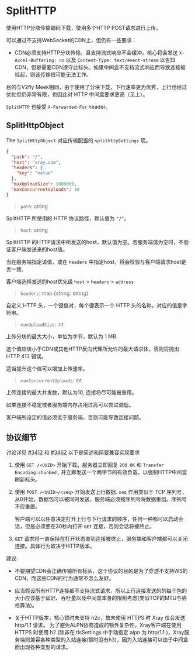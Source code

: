 # SplitHTTP

<Badge text="v1.8.16+" type="warning"/>

使用HTTP分块传输编码下载，使用多个HTTP POST请求进行上传。

可以通过不支持WebSocket的CDN上，但仍有一些要求：

- CDN必须支持HTTP分块传输，且支持流式响应不会缓冲，核心将会发送 `X-Accel-Buffering: no` 以及 `Content-Type: text/event-stream` 以告知CDN，但是需要CDN遵守此标头。如果中间盒不支持流式响应而导致连接被挂起，则该传输很可能无法工作。

目的与V2fly Meek相同，由于使用了分块下载，下行速率更为优秀，上行也经过优化但仍非常有限，也因此对 HTTP 中间盒要求更高（见上）。

`SplitHTTP` 也接受 `X-Forwarded-For` header。

## SplitHttpObject

The `SplitHttpObject` 对应传输配置的 `splithttpSettings` 项。

```json
{
  "path": "/",
  "host": "xray.com",
  "headers": {
    "key": "value"
  },
  "maxUploadSize": 1000000,
  "maxConcurrentUploads": 10 
}
```

> `path`: string

SplitHTTP 所使用的 HTTP 协议路径，默认值为 `"/"`。

> `host`: string

SplitHTTP 的HTTP请求中所发送的host，默认值为空。若服务端值为空时，不验证客户端发送来的host值。

当在服务端指定该值，或在 ```headers``` 中指定host，将会校验与客户端请求host是否一致。

客户端选择发送的host优先级 ```host``` >  ```headers``` > ```address```

> `headers`: map \{string: string\}

自定义 HTTP 头，一个键值对，每个键表示一个 HTTP 头的名称，对应的值是字符串。

> `maxUploadSize`: int

上传分块的最大大小，单位为字节，默认为 1 MB.

这个值应该小于CDN或其他HTTP反向代理所允许的最大请求体，否则将抛出 HTTP 413 错误。

适当提升这个值可以增加上传速率。

> `maxConcurrentUploads`: int

上传连接的最大并发数，默认为10, 连接将尽可能被重用。

如果连接不稳定或者服务端内存占用过高可以尝试调低。

客户端所设定的值必须低于服务端，否则可能导致连接问题。

## 协议细节

讨论详见 [#3412](https://github.com/XTLS/Xray-core/pull/3412) 和 [#3462](https://github.com/XTLS/Xray-core/pull/3462) 以下是简述和简要兼容实现要求

1. 使用 `GET /<UUID>` 开始下载。服务器立即回复 `200 OK` 和 `Transfer Encoding:chunked` , 并立即发送一个两字节的有效负载，以强制HTTP中间盒刷新标头。

2. 使用 `POST /<UUID>/<seq>` 开始发送上行数据. `seq` 作用类似于 TCP 序列号，从0开始，数据包可以被同时发送，服务端必须按序列号将数据重组。序列号不应重置。

   客户端可以以任意决定打开上行与下行请求的顺序，任何一种都可以启动会话，但是必须要在30秒内打开 `GET` 连接，否则会话将被终止。

4. `GET` 请求将一直保持在打开状态直到连接被终止，服务端和客户端都可以关闭连接。具体行为取决于HTTP版本。

建议:

* 不要期望CDN会正确传输所有标头，这个协议的目的是为了穿透不支持WS的CDN，而这些CDN的行为通常不怎么友好。

* 应当假设所有HTTP连接都不支持流式请求，所以上行连接发送的的每个包的大小应该基于延迟、吞吐量以及中间盒本身的限制考虑(类似TCP的MTU与纳格算法)。

* 关于HTTP版本，核心暂时未支持 h2c，故未使用 HTTPS 时 Xray 仅会发送 http/1.1 请求。 为了避免ALPN协商造成的额外复杂性，Xray客户端在使用 HTTPS 时使用 h2 (除非在 tlsSettings 中手动指定 alpn 为 http/1.1 )，Xray服务端则兼容各种类型的入站连接(暂时没有h3)，因为入站连接可以由于中间盒而出现各种类型的请求。

